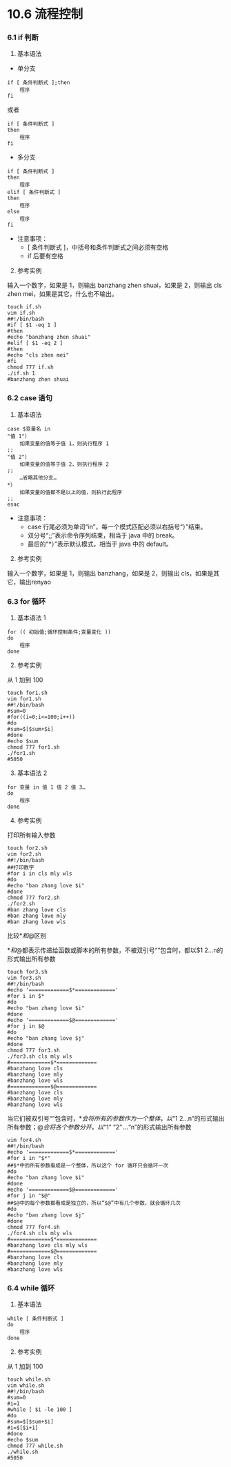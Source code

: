 # 10.6 流程控制

### 6.1 if 判断

1. 基本语法

* 单分支

```shell
if [ 条件判断式 ];then
    程序
fi
```

或者

```shell
if [ 条件判断式 ]
then
    程序
fi
```

* 多分支

```shell
if [ 条件判断式 ]
then
    程序
elif [ 条件判断式 ]
then
    程序
else
    程序
fi
```

* 注意事项：
  - [ 条件判断式 ]，中括号和条件判断式之间必须有空格
  - if 后要有空格

2. 参考实例

输入一个数字，如果是 1，则输出 banzhang zhen shuai，如果是 2，则输出 cls zhen mei，如果是其它，什么也不输出。

```shell
touch if.sh
vim if.sh
##!/bin/bash
#if [ $1 -eq 1 ]
#then
#echo "banzhang zhen shuai"
#elif [ $1 -eq 2 ]
#then
#echo "cls zhen mei"
#fi
chmod 777 if.sh
./if.sh 1
#banzhang zhen shuai
```

### 6.2 case 语句

1. 基本语法

```shell
case $变量名 in
"值 1"）
    如果变量的值等于值 1，则执行程序 1
;;
"值 2"）
    如果变量的值等于值 2，则执行程序 2
;;
    …省略其他分支…
*）
    如果变量的值都不是以上的值，则执行此程序
;;
esac
```

* 注意事项：
  - case 行尾必须为单词“in”，每一个模式匹配必须以右括号“）”结束。
  - 双分号“;;”表示命令序列结束，相当于 java 中的 break。
  - 最后的“*）”表示默认模式，相当于 java 中的 default。

2. 参考实例

输入一个数字，如果是 1，则输出 banzhang，如果是 2，则输出 cls，如果是其它，输出renyao

### 6.3 for 循环

1. 基本语法 1

```shell
for (( 初始值;循环控制条件;变量变化 ))
do
    程序
done
```

2. 参考实例

从 1 加到 100

```shell
touch for1.sh
vim for1.sh
##!/bin/bash
#sum=0
#for((i=0;i<=100;i++))
#do
#sum=$[$sum+$i]
#done
#echo $sum
chmod 777 for1.sh
./for1.sh
#5050
```

3. 基本语法 2

```shell
for 变量 in 值 1 值 2 值 3…
do
    程序
done
``` 

4. 参考实例

打印所有输入参数

```shell
touch for2.sh
vim for2.sh
##!/bin/bash
##打印数字
#for i in cls mly wls
#do
#echo "ban zhang love $i"
#done
chmod 777 for2.sh
./for2.sh
#ban zhang love cls
#ban zhang love mly
#ban zhang love wls
```

比较$*和$@区别

$*和$@都表示传递给函数或脚本的所有参数，不被双引号“”包含时，都以$1 $2 …$n的形式输出所有参数

```shell
touch for3.sh
vim for3.sh
##!/bin/bash
#echo '=============$*============='
#for i in $*
#do
#echo "ban zhang love $i"
#done
#echo '=============$@============='
#for j in $@
#do
#echo "ban zhang love $j"
#done
chmod 777 for3.sh
./for3.sh cls mly wls
#=============$*=============
#banzhang love cls
#banzhang love mly
#banzhang love wls
#=============$@=============
#banzhang love cls
#banzhang love mly
#banzhang love wls
```

当它们被双引号“”包含时，$*会将所有的参数作为一个整体，以“$1 $2 …$n”的形式输出所有参数；$@会将各个参数分开，以“$1” “$2”…“$n”的形式输出所有参数

```shell
vim for4.sh
##!/bin/bash
#echo '=============$*============='
#for i in "$*"
##$*中的所有参数看成是一个整体，所以这个 for 循环只会循环一次
#do
#echo "ban zhang love $i"
#done
#echo '=============$@============='
#for j in "$@"
##$@中的每个参数都看成是独立的，所以“$@”中有几个参数，就会循环几次
#do
#echo "ban zhang love $j"
#done
chmod 777 for4.sh
./for4.sh cls mly wls
#=============$*=============
#banzhang love cls mly wls
#=============$@=============
#banzhang love cls
#banzhang love mly
#banzhang love wls
```

### 6.4 while 循环

1. 基本语法

```shell
while [ 条件判断式 ]
do
    程序
done
```

2. 参考实例

从 1 加到 100

```shell
touch while.sh
vim while.sh
##!/bin/bash
#sum=0
#i=1
#while [ $i -le 100 ]
#do
#sum=$[$sum+$i]
#i=$[$i+1]
#done
#echo $sum
chmod 777 while.sh
./while.sh
#5050
```